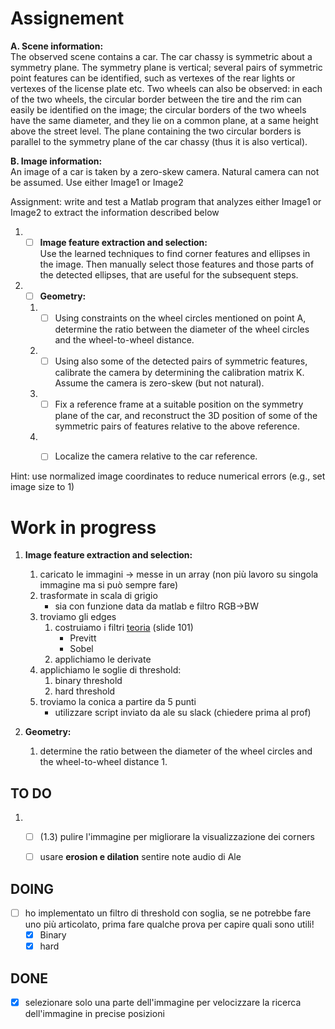 # Assignement

**A. Scene information:**   
The observed scene contains a car. The car chassy is symmetric about a symmetry plane. The symmetry plane is vertical; several pairs of symmetric point features can be identified, such as vertexes of the rear lights or vertexes of the license plate etc.
Two wheels can also be observed: in each of the two wheels, the circular border between the tire and the rim can easily be identified on the image; the circular borders of the two wheels have the same diameter, and they lie on a common plane, at a same height above the street level. The plane containing the two circular borders is parallel to the symmetry plane of the car chassy (thus it is also vertical).

**B. Image information:**   
An image of a car is taken by a zero-skew camera. Natural camera can not be assumed. Use either Image1 or Image2   

Assignment: write and test a Matlab program that analyzes either Image1 or Image2 to extract the information described below

1. - [ ] **Image feature extraction and selection:**    
Use the learned techniques to find corner features and ellipses in the image. Then manually select those features and those parts of the detected ellipses, that are useful for the subsequent steps.
2. - [ ] **Geometry:**
    1. - [ ] Using constraints on the wheel circles mentioned on point A, determine the ratio between the diameter of the wheel circles and the wheel-to-wheel distance.
    2. - [ ] Using also some of the detected pairs of symmetric features, calibrate the camera by determining the calibration matrix K. Assume the camera is zero-skew (but not natural).
    3. - [ ] Fix a reference frame at a suitable position on the symmetry plane of the car, and reconstruct the 3D position of some of the symmetric pairs of features relative to the above reference.
    4. - [ ] Localize the camera relative to the car reference.


Hint: use normalized image coordinates to reduce numerical errors (e.g., set image size to 1)



# Work in progress
1. **Image feature extraction and selection:**  
    1. caricato le immagini -> messe in un array (non più lavoro su singola immagine ma si può sempre fare)
    2. trasformate in scala di grigio
        - sia con funzione data da matlab e filtro RGB->BW
    3.  troviamo gli  edges
        1. costruiamo i filtri [teoria](theory/2018_Digital_Image_Filters.pdf) (slide 101)
            - Previtt
            - Sobel
        2. applichiamo le derivate
    4. applichiamo le soglie di threshold:
        1. binary threshold
        2. hard threshold
    5. troviamo la conica a partire da 5 punti
        - utilizzare script inviato da ale su slack (chiedere prima al prof)

2. **Geometry:**
    1. determine the ratio between the diameter of the wheel circles and the wheel-to-wheel distance
        1.


## TO DO
1. - [ ] (1.3) pulire l'immagine per migliorare la visualizzazione dei corners
    - [ ] usare **erosion e dilation** sentire note audio di Ale


## DOING
- [ ] ho implementato un filtro di threshold con soglia, se ne potrebbe fare uno più articolato, prima fare qualche prova per capire quali sono utili!
    - [x] Binary
    - [x] hard

## DONE
- [x] selezionare solo una parte dell'immagine per velocizzare la ricerca dell'immagine in precise posizioni
